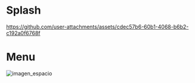 
# Splash
https://github.com/user-attachments/assets/cdec57b6-60b1-4068-b6b2-c192a0f6768f

# Menu
![imagen_espacio](https://github.com/user-attachments/assets/c51c9a28-deab-4dc5-bdad-d9682482c7ab)
